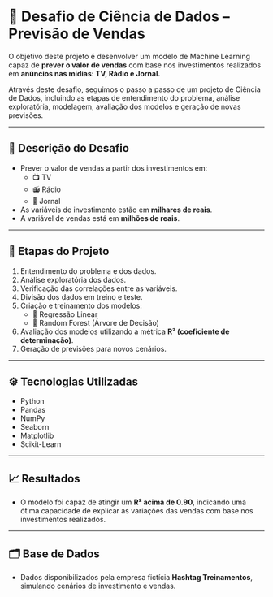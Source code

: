 # 🚀 Desafio de Ciência de Dados – Previsão de Vendas

O objetivo deste projeto é desenvolver um modelo de Machine Learning capaz de **prever o valor de vendas** com base nos investimentos realizados em **anúncios nas mídias: TV, Rádio e Jornal.**

Através deste desafio, seguimos o passo a passo de um projeto de Ciência de Dados, incluindo as etapas de entendimento do problema, análise exploratória, modelagem, avaliação dos modelos e geração de novas previsões.

---

## 🔎 Descrição do Desafio

- Prever o valor de vendas a partir dos investimentos em:
  - 📺 TV
  - 📻 Rádio
  - 📰 Jornal
- As variáveis de investimento estão em **milhares de reais**.
- A variável de vendas está em **milhões de reais**.

---

## 🧠 Etapas do Projeto

1. Entendimento do problema e dos dados.
2. Análise exploratória dos dados.
3. Verificação das correlações entre as variáveis.
4. Divisão dos dados em treino e teste.
5. Criação e treinamento dos modelos:
   - 🔸 Regressão Linear
   - 🔸 Random Forest (Árvore de Decisão)
6. Avaliação dos modelos utilizando a métrica **R² (coeficiente de determinação)**.
7. Geração de previsões para novos cenários.

---

## ⚙️ Tecnologias Utilizadas

- Python
- Pandas
- NumPy
- Seaborn
- Matplotlib
- Scikit-Learn

---

## 📈 Resultados

- O modelo foi capaz de atingir um **R² acima de 0.90**, indicando uma ótima capacidade de explicar as variações das vendas com base nos investimentos realizados.

---

## 🗂️ Base de Dados

- Dados disponibilizados pela empresa fictícia **Hashtag Treinamentos**, simulando cenários de investimento e vendas.

